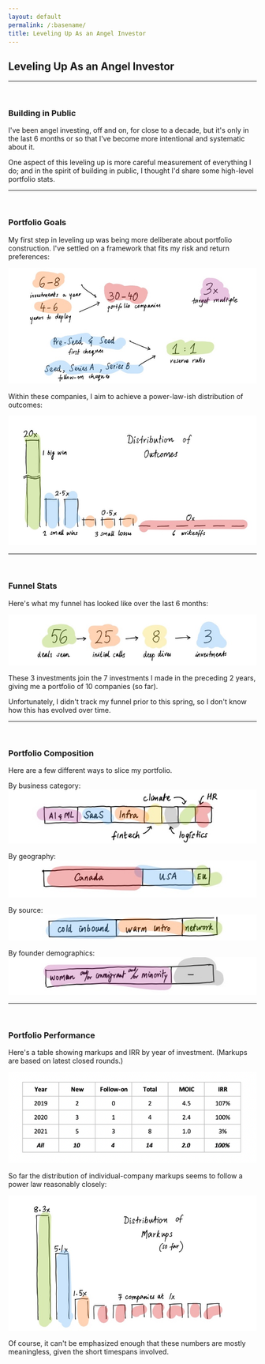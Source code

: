 ```yaml
---
layout: default
permalink: /:basename/
title: Leveling Up As an Angel Investor
---
```


## Leveling Up As an Angel Investor

----

<br/>


### Building in Public

I've been angel investing, off and on, for close to a decade, but it's only in the last 6 months or so that I've become more intentional and systematic about it.  

One aspect of this leveling up is more careful measurement of everything I do; and in the spirit of building in public, I thought I'd share some high-level portfolio stats.  


----
<br/>

### Portfolio Goals

My first step in leveling up was being more deliberate about portfolio construction.  I've settled on a framework that fits my risk and return preferences:

<img src="/assets/img/portfolio-parameters.jpg" class="image">

Within these companies, I aim to achieve a power-law-ish distribution of outcomes: 

<img src="/assets/img/distribution-outcomes.jpg" class="image">

----
<br/>



### Funnel Stats

Here's what my funnel has looked like over the last 6 months:

<img src="/assets/img/funnel-stats.jpg" class="image">

These 3 investments join the 7 investments I made in the preceding 2 years, giving me a portfolio of 10 companies (so far).  

Unfortunately, I didn't track my funnel prior to this spring, so I don't know how this has evolved over time. 

----
<br/>



### Portfolio Composition

Here are a few different ways to slice my portfolio.

By business category:
<img src="/assets/img/slice-category.jpg" class="image3">

By geography:
<img src="/assets/img/slice-geography.jpg" class="image3">

By source:
<img src="/assets/img/slice-channel.jpg" class="image3">

By founder demographics:
<img src="/assets/img/slice-demographics.jpg" class="image3">


----
<br/>



### Portfolio Performance

Here's a table showing markups and IRR by year of investment.  (Markups are based on latest closed rounds.)

<img src="/assets/img/irr-table.png" class="image">

So far the distribution of individual-company markups seems to follow a power law reasonably closely:

<img src="/assets/img/distribution-markups.jpg" class="image">

Of course, it can't be emphasized enough that these numbers are mostly meaningless, given the short timespans involved. 


<br/>
<br/>



